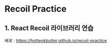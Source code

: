 # Recoil Practice

## 1. React Recoil 라이브러리 연습

배포 : https://hotteokbutler.github.io/recoil-practice

